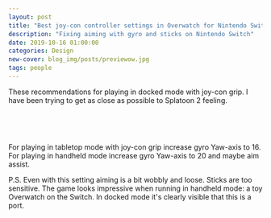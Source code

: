 ```yaml
---
layout: post
title: "Best joy-con controller settings in Overwatch for Nintendo Switch"
description: "Fixing aiming with gyro and sticks on Nintendo Switch"
date: 2019-10-16 01:00:00
categories: Design
new-cover: blog_img/posts/previewow.jpg
tags: people
---
```


These recommendations for playing in docked mode with joy-con grip. I have been trying to get as close as possible to Splatoon 2 feeling.

<span class="p800"><img src="/assets/images/lazy.png" alt="joy-cones controller settings in Overwatch for Nintendo Switch" data-echo="/blog_img/posts/ow1.jpeg"></span>

<span class="p800"><img src="/assets/images/lazy.png" alt="joy-cones controller settings in Overwatch for Nintendo Switch" data-echo="/blog_img/posts/ow2.jpeg"></span>

For playing in tabletop mode with joy-con grip increase gyro Yaw-axis to 16. For playing in handheld mode increase gyro Yaw-axis to 20 and maybe aim assist.

P.S. Even with this setting aiming is a bit wobbly and loose. Sticks are too sensitive. The game looks impressive when running in handheld mode: a toy Overwatch on the Switch. In docked mode it's clearly visible that this is a port. 